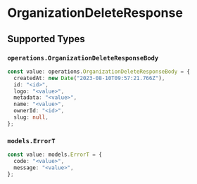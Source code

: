 # OrganizationDeleteResponse


## Supported Types

### `operations.OrganizationDeleteResponseBody`

```typescript
const value: operations.OrganizationDeleteResponseBody = {
  createdAt: new Date("2023-08-10T09:57:21.766Z"),
  id: "<id>",
  logo: "<value>",
  metadata: "<value>",
  name: "<value>",
  ownerId: "<id>",
  slug: null,
};
```

### `models.ErrorT`

```typescript
const value: models.ErrorT = {
  code: "<value>",
  message: "<value>",
};
```

